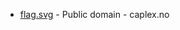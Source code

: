 * [flag.svg](https://commons.wikimedia.org/wiki/File:Flesberg_komm.svg) - Public domain - caplex.no

